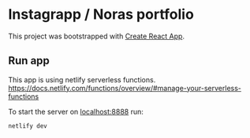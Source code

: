 # Instagrapp / Noras portfolio

This project was bootstrapped with [Create React App](https://github.com/facebookincubator/create-react-app).

## Run app

This app is using netlify serverless functions. 
https://docs.netlify.com/functions/overview/#manage-your-serverless-functions

To start the server on [localhost:8888](localhost:8888) run:

```bash 
netlify dev
```



